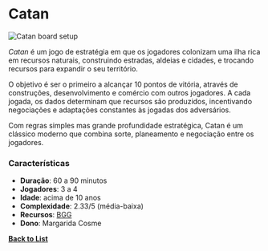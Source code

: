 # Catan

![Catan board setup](https://wjplayingcard.com/wp-content/uploads/2022/11/catan-the-board-game.webp)

*Catan* é um jogo de estratégia em que os jogadores colonizam uma ilha rica em recursos naturais, construindo estradas, aldeias e cidades, e trocando recursos para expandir o seu território.

O objetivo é ser o primeiro a alcançar 10 pontos de vitória, através de construções, desenvolvimento e comércio com outros jogadores. A cada jogada, os dados determinam que recursos são produzidos, incentivando negociações e adaptações constantes às jogadas dos adversários.

Com regras simples mas grande profundidade estratégica, Catan é um clássico moderno que combina sorte, planeamento e negociação entre os jogadores.

### Características

- **Duração**: 60 a 90 minutos  
- **Jogadores**: 3 a 4
- **Idade**: acima de 10 anos  
- **Complexidade**: 2.33/5 (média-baixa)  
- **Recursos**: [BGG](https://boardgamegeek.com/boardgame/13/catan)  
- **Dono**: Margarida Cosme  

**[Back to List](../README.md)**
